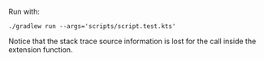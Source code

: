 Run with:

```shell
./gradlew run --args='scripts/script.test.kts'
```

Notice that the stack trace source information is lost for the call inside the extension function.
